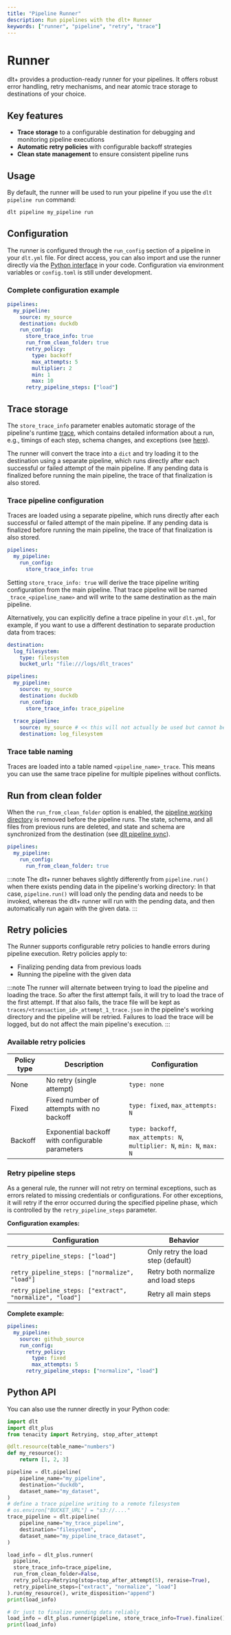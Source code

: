```yaml
---
title: "Pipeline Runner"
description: Run pipelines with the dlt+ Runner
keywords: ["runner", "pipeline", "retry", "trace"]
---
```

# Runner

dlt+ provides a production-ready runner for your pipelines. It offers robust error handling, retry mechanisms, and near atomic trace storage to destinations of your choice. 

## Key features

- **Trace storage** to a configurable destination for debugging and monitoring pipeline executions
- **Automatic retry policies** with configurable backoff strategies
- **Clean state management** to ensure consistent pipeline runs

## Usage

By default, the runner will be used to run your pipeline if you use the `dlt pipeline run` command:

```sh
dlt pipeline my_pipeline run
```

## Configuration

The runner is configured through the `run_config` section of a pipeline in your `dlt.yml` file.
For direct access, you can also import and use the runner directly via the [Python interface](./pipeline-runner.md#python-api) in your code.
Configuration via environment variables or `config.toml` is still under development.

### Complete configuration example

```yaml
pipelines:
  my_pipeline:
    source: my_source
    destination: duckdb
    run_config:
      store_trace_info: true
      run_from_clean_folder: true
      retry_policy:
        type: backoff
        max_attempts: 5
        multiplier: 2
        min: 1
        max: 10
      retry_pipeline_steps: ["load"]
```

## Trace storage

The `store_trace_info` parameter enables automatic storage of the pipeline's runtime [trace](https://github.com/dlt-hub/dlt/blob/273420b2574a518a7488443253ab1e0971b136e8/dlt/pipeline/trace.py#L126), which contains detailed information about a run, e.g., timings of each step, schema changes, and exceptions (see [here](../../running-in-production/running#inspect-and-save-the-load-info-and-trace)).

The runner will convert the trace into a `dict` and try loading it to the destination using a separate pipeline, which runs directly after each successful or failed attempt of the main pipeline. If any pending data is finalized before running the main pipeline, the trace of that finalization is also stored.

### Trace pipeline configuration

Traces are loaded using a separate pipeline, which runs directly after each successful or failed attempt of the main pipeline.
If any pending data is finalized before running the main pipeline, the trace of that finalization is also stored.

```yaml
pipelines:
  my_pipeline:
    run_config:
      store_trace_info: true
```
Setting `store_trace_info: true` will derive the trace pipeline writing configuration from the main pipeline.
That trace pipeline will be named `_trace_<pipeline_name>` and will write to the same destination as the main pipeline.

Alternatively, you can explicitly define a trace pipeline in your `dlt.yml`, for example, if you want 
to use a different destination to separate production data from traces:

```yaml
destination:
  log_filesystem:
    type: filesystem
    bucket_url: "file:///logs/dlt_traces"

pipelines:
  my_pipeline:
    source: my_source
    destination: duckdb
    run_config:
      store_trace_info: trace_pipeline
    
  trace_pipeline:
    source: my_source # << this will not actually be used but cannot be empty
    destination: log_filesystem
```

### Trace table naming

Traces are loaded into a table named `<pipeline_name>_trace`. This means you can use the same trace pipeline for 
multiple pipelines without conflicts.

## Run from clean folder

When the `run_from_clean_folder` option is enabled, the [pipeline working directory](../../general-usage/pipeline#pipeline-working-directory) is removed before the pipeline runs. The state, schema, and all files from previous runs are deleted, and state and schema are synchronized from the destination (see [dlt pipeline sync](../../reference/command-line-interface.md#dlt-pipeline-sync)).

```yaml
pipelines:
  my_pipeline:
    run_config:
      run_from_clean_folder: true
```

:::note
The dlt+ runner behaves slightly differently from `pipeline.run()` when there exists pending data in the pipeline's working directory: In that case, `pipeline.run()` will load only the pending data and needs to be invoked, whereas the dlt+ runner will run with the pending data, and then automatically run again with the given data.
:::

## Retry policies

The Runner supports configurable retry policies to handle errors during pipeline execution. Retry policies apply to:

- Finalizing pending data from previous loads
- Running the pipeline with the given data

:::note
The runner will alternate between trying to load the pipeline and loading the trace. So after the
first attempt fails, it will try to load the trace of the first attempt. If that also fails, the
trace file will be kept as `traces/<transaction_id>_attempt_1_trace.json` in the pipeline's
working directory and the pipeline will be retried. Failures to load the trace will be logged, but
do not affect the main pipeline's execution.
:::

### Available retry policies

| Policy type | Description | Configuration |
|-------------|-------------|---------------|
| None | No retry (single attempt) | `type: none` |
| Fixed | Fixed number of attempts with no backoff | `type: fixed`, `max_attempts: N` |
| Backoff | Exponential backoff with configurable parameters | `type: backoff`, `max_attempts: N`, `multiplier: N`, `min: N`, `max: N` |


### Retry pipeline steps

As a general rule, the runner will not retry on terminal exceptions, such as errors related to 
missing credentials or configurations. For other exceptions, it will retry if the error occurred during the specified pipeline phase, which is controlled by the `retry_pipeline_steps` parameter.

**Configuration examples:**

| Configuration | Behavior |
|---------------|----------|
| `retry_pipeline_steps: ["load"]` | Only retry the load step (default) |
| `retry_pipeline_steps: ["normalize", "load"]` | Retry both normalize and load steps |
| `retry_pipeline_steps: ["extract", "normalize", "load"]` | Retry all main steps |

**Complete example:**
```yaml
pipelines:
  my_pipeline:
    source: github_source
    run_config:
      retry_policy:
        type: fixed
        max_attempts: 5
      retry_pipeline_steps: ["normalize", "load"]
```

## Python API

You can also use the runner directly in your Python code:

```py
import dlt
import dlt_plus
from tenacity import Retrying, stop_after_attempt

@dlt.resource(table_name="numbers")
def my_resource():
    return [1, 2, 3]

pipeline = dlt.pipeline(
    pipeline_name="my_pipeline",
    destination="duckdb",
    dataset_name="my_dataset",
)
# define a trace pipeline writing to a remote filesystem
# os.environ["BUCKET_URL"] = "s3://...."
trace_pipeline = dlt.pipeline(
    pipeline_name="my_trace_pipeline",
    destination="filesystem",
    dataset_name="my_pipeline_trace_dataset",
)

load_info = dlt_plus.runner(
  pipeline,
  store_trace_info=trace_pipeline,
  run_from_clean_folder=False,
  retry_policy=Retrying(stop=stop_after_attempt(5), reraise=True),
  retry_pipeline_steps=["extract", "normalize", "load"]
).run(my_resource(), write_disposition="append")
print(load_info)

# Or just to finalize pending data reliably
load_info = dlt_plus.runner(pipeline, store_trace_info=True).finalize()
print(load_info)
```

